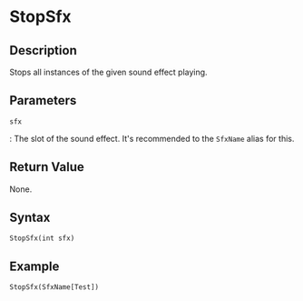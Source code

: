 # StopSfx

## Description
Stops all instances of the given sound effect playing.

## Parameters
`sfx`

:   The slot of the sound effect. It's recommended to the `SfxName` alias for this.

## Return Value
None.

## Syntax
```
StopSfx(int sfx)
```

## Example
```
StopSfx(SfxName[Test])
```